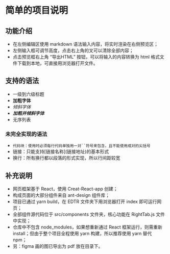 # 简单的项目说明
## 功能介绍
* 在左侧编辑区使用 markdown 语法输入内容，将实时渲染在右侧预览区；
* 左侧输入框可调节高度，点击右上角的叉可以清除全部内容；
* 点击预览框右上角 “导出HTML” 按钮，可以将输入的内容转换为 html 格式文件下载到本地，可直接用浏览器打开文件。
## 支持的语法
* 一级到六级标题
* **加粗字体**
* *倾斜字体*
* ***加粗并倾斜字体***
* 无序列表
### 未完全实现的语法
* `代码块：使用时必须每行代码单独用一对``符号来包含，且不能使用成对的尖括号`
* 链接：只能支持\[链接名称](链接地址)的基本形式
* 换行：所有换行都以段落的形式实现，所以行间距较宽
## 补充说明
* 网页框架基于 React，使用 Creat-React-app 创建；
* 构成页面的大部分组件来自 ant-design 组件库；
* 项目已通过 yarn build，在 EDTR 文件夹下用浏览器打开 index 即可运行网页；
* 全部组件源代码位于 src/components 文件夹，核心功能在 RightTab.js 文件中实现；
* 仓库中不包含 node_modules，如果想重新通过 React 框架运行，则需重新 install；但由于整个项目全程使用 yarn 构建，所以推荐使用 yarn 替代 npm；
* 另：figma 画的图已导出为 pdf 放在目录下。
